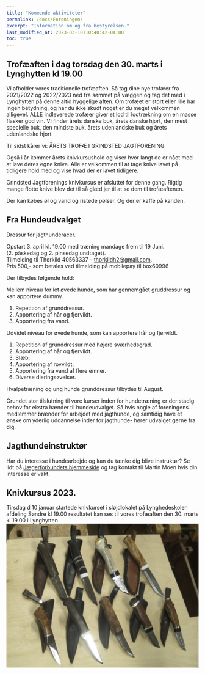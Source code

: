 ```yaml
---
title: "Kommende aktiviteter"
permalink: /docs/Foreningen/
excerpt: "Information om og fra bestyrelsen."
last_modified_at: 2023-03-10T10:40:42-04:00
toc: true
---
```

## Trofæaften i dag torsdag den 30. marts i Lynghytten kl 19.00
Vi afholder vores traditionelle trofæaften. Så tag dine nye trofæer fra 2021/2022 og 2022/2023 ned fra sømmet på væggen og tag det med i Lynghytten på denne altid hyggelige aften. Om trofæet er stort eller lille har ingen betydning, og har du ikke skudt noget er du meget velkommen alligevel. ALLE indleverede trofæer giver et lod til lodtrækning om en masse flasker god vin.
Vi finder årets danske buk, årets danske hjort, den mest specielle buk, den mindste buk, årets udenlandske buk og årets udenlandske hjort

Til sidst kårer vi: ÅRETS TROFÆ I GRINDSTED JAGTFORENING

Også i år kommer årets knivkursushold og viser hvor langt de er nået med at lave deres egne knive. Alle er velkommen til at tage knive lavet på tidligere hold med og vise hvad der er lavet tidligere.

Grindsted Jagtforenings knivkursus er afsluttet for denne gang. Rigtig mange flotte knive blev det til så glæd jer til at se dem til trofæaftenen.

Der kan købes øl og vand og ristede pølser. Og der er kaffe på kanden.

## Fra Hundeudvalget
Dressur for jagthunderacer. 	
 
Opstart 3. april kl. 19.00 med træning mandage frem til 19 Juni.  
(2. påskedag og 2. pinsedag undtaget).  
Tilmelding til Thorkild 40563337 – thorkildh2@gmail.com.  
Pris 500,- som betales ved tilmelding på mobilepay til box60996
 
Der tilbydes følgende hold:
 
Mellem niveau for let øvede hunde, som har gennemgået gruddressur og kan apportere dummy. 
 
1.	Repetition af grunddressur. 
2.	Apportering af hår og fjervildt.
3.	Apportering fra vand. 
 
Udvidet niveau for øvede hunde, som kan apportere hår og fjervildt. 
 
1.	Repetition af grunddressur med højere sværhedsgrad. 
2.	Apportering af hår og fjervildt. 
3.	Slæb.
4.	Apportering af rovvildt. 
5.	Apportering fra vand af flere emner. 
6.	Diverse dieringsøvelser. 
 
Hvalpetræning og ung hunde grunddressur tilbydes til August.

Grundet stor tilslutning til vore kurser inden for hundetræning er der stadig behov for ekstra hænder til hundeudvalget. Så hvis nogle af foreningens medlemmer brænder for arbejdet med jagthunde, og samtidig have et ønske om yderlig uddannelse inder for jagthunde- hører udvalget gerne fra dig.

## Jagthundeinstruktør
Har du interesse i hundearbejde og kan du tænke dig blive instruktør?
Se lidt på [Jægerforbundets hjemmeside](https://www.jaegerforbundet.dk/det-sker-i-dj/instruktor-uddannelserne/jagthundeinstruktor/) og tag kontakt til Martin Moen hvis din interesse er vakt.

## Knivkursus 2023.
Tirsdag d 10 januar startede knivkurset i sløjdlokalet på Lynghedeskolen afdeling Søndre kl 19.00
resultatet kan ses til vores trofæaften den 30. marts kl 19.00 i Lynghytten
![Knivkursus](/images/Kniv.png)
